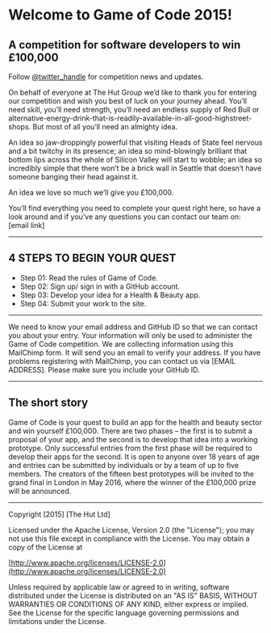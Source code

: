 # Welcome to Game of Code 2015!
## A competition for software developers to win £100,000

Follow [@twitter_handle](https://#) for competition news and updates.

On behalf of everyone at The Hut Group we’d like to thank you for entering our competition and wish you best of luck on your journey ahead. You’ll need skill, you’ll need strength, you’ll need an endless supply of Red Bull or alternative-energy-drink-that-is-readily-available-in-all-good-highstreet-shops. But most of all you’ll need an almighty idea.

An idea so jaw-droppingly powerful that visiting Heads of State feel nervous and a bit twitchy in its presence; an idea so mind-blowingly brilliant that bottom lips across the whole of Silicon Valley will start to wobble; an idea so incredibly simple that there won’t be a brick wall in Seattle that doesn’t have someone banging their head against it.

An idea we love so much we’ll give you £100,000.

You’ll find everything you need to complete your quest right here, so have a look around and if you’ve any questions you can contact our team on: [email link]

---

## 4 STEPS TO BEGIN YOUR QUEST

* Step 01: Read the rules of Game of Code.
* Step 02: Sign up/ sign in with a GitHub account.
* Step 03: Develop your idea for a Health & Beauty app.
* Step 04: Submit your work to the site.

---

We need to know your email address and GitHub ID so that we can contact you about your entry. Your information will only be used to administer the Game of Code competition. We are collecting information using this MailChimp form. It will send you an email to verify your address. If you have problems registering with MailChimp, you can contact us via [EMAIL ADDRESS]. Please make sure you include your GitHub ID.

---

## The short story

Game of Code is your quest to build an app for the health and beauty sector and win yourself £100,000. There are two phases – the first is to submit a proposal of your app, and the second is to develop that idea into a working prototype. Only successful entries from the first phase will be required to develop their apps for the second. It is open to anyone over 18 years of age and entries can be submitted by individuals or by a team of up to five members. The creators of the fifteen best prototypes will be invited to the grand final in London in May 2016, where the winner of the £100,000 prize will be announced.

---
Copyright [2015] [The Hut Ltd]

Licensed under the Apache License, Version 2.0 (the "License");
you may not use this file except in compliance with the License.
You may obtain a copy of the License at

[http://www.apache.org/licenses/LICENSE-2.0](http://www.apache.org/licenses/LICENSE-2.0)

Unless required by applicable law or agreed to in writing, software
distributed under the License is distributed on an "AS IS" BASIS,
WITHOUT WARRANTIES OR CONDITIONS OF ANY KIND, either express or implied.
See the License for the specific language governing permissions and
limitations under the License.
